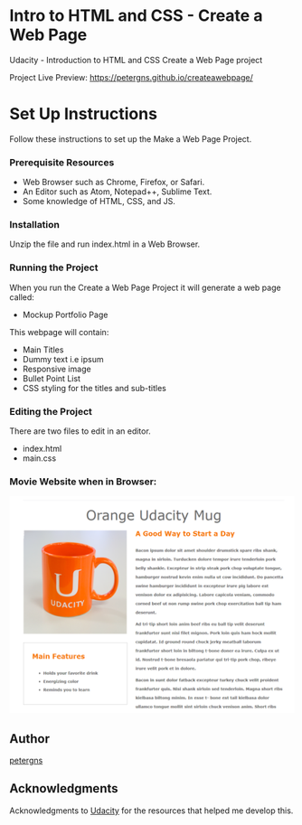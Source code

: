 # Intro to HTML and CSS - Create a Web Page

Udacity - Introduction to HTML and CSS Create a Web Page project

Project Live Preview: https://petergns.github.io/createawebpage/

# Set Up Instructions
Follow these instructions to set up the Make a Web Page Project.

### Prerequisite Resources
* Web Browser such as Chrome, Firefox, or Safari.
* An Editor such as Atom, Notepad++, Sublime Text.
* Some knowledge of HTML, CSS, and JS.

### Installation
Unzip the file and run index.html in a Web Browser.

### Running the Project
When you run the Create a Web Page Project it will generate a web page called:
<ul>
  <li>Mockup Portfolio Page</li>
</ul>
This webpage will contain:
<ul>
  <li>Main Titles</li>
  <li>Dummy text i.e ipsum</li>
  <li>Responsive image</li>
  <li>Bullet Point List</li>
  <li>CSS styling for the titles and sub-titles</li>
</ul>

### Editing the Project
There are two files to edit in an editor.
<ul>
  <li>index.html</li>
  <li>main.css</li>
</ul>

### Movie Website when in Browser:
![Image of Output](https://github.com/petergns/createawebpage/blob/master/page-preview.PNG)

## Author
[petergns](https://github.com/petergns)

## Acknowledgments
Acknowledgments to [Udacity](https://www.udacity.com/) for the resources that helped me develop this.


